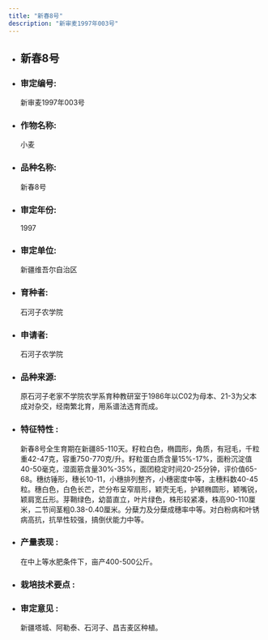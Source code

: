 ```yaml
---
title: "新春8号"
description: "新审麦1997年003号"
---
```

* ## 新春8号
* ###  审定编号:  
   新审麦1997年003号

*  ### 作物名称:  
   小麦

*   ###  品种名称: 
    新春8号

*   ### 审定年份: 
    1997

*   ### 审定单位:  
    新疆维吾尔自治区

*   ### 育种者:  
    石河子农学院

*   ### 申请者:  
    石河子农学院

*   ### 品种来源:  
    原石河子老家不学院农学系育种教研室于1986年以C02为母本、21-3为父本成对杂交，经南繁北育，用系谱法选育而成。

*   ### 特征特性 : 
    新春8号全生育期在新疆85-110天。籽粒白色，椭圆形，角质，有冠毛，千粒重42-47克，容重750-770克/升。籽粒蛋白质含量15%-17%，面粉沉淀值40-50毫克，湿面筋含量30%-35%，面团稳定时间20-25分钟，评价值65-68。穗纺锤形，穗长10-11，小穗排列整齐，小穗密度中等，主穗料数40-45粒。穗白色，白色长芒，芒分布呈窄扇形，颖壳无毛，护颖椭圆形，颖嘴锐，颖肩宽丘形。芽鞘绿色，幼苗直立，叶片绿色，株形较紧凑，株高90-110厘米，二节间茎粗0.38-0.40厘米。分蘖力及分蘖成穗率中等。对白粉病和叶锈病高抗，抗旱性较强，搞倒伏能力中等。

*   ### 产量表现 : 
    在中上等水肥条件下，亩产400-500公斤。

*   ### 栽培技术要点 : 
    

*   ### 审定意见 : 
    新疆塔城、阿勒泰、石河子、昌吉麦区种植。
